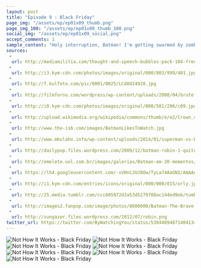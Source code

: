 ```yaml
---
layout: post
title: "Episode 9 : Black Friday"
page_img: "/assets/ep/ep01x09_thumb.png"
page_img_100: "/assets/ep/ep01x09_thumb_100.png"
social_img: "/assets/ep/ep01x09_social.png"
accept_comments: 1
sample_content: "Holy interruption, Batman! I'm getting swarmed by zombies!"
sources: 
 - 
  url: http://mediamilitia.com/thought-and-speech-bubbles-pack-104-free-vectors-and-images/
 -
  url: http://i3.kym-cdn.com/photos/images/original/000/803/999/401.jpg
 - 
  url: http://f.kulfoto.com/pic/0001/0025/LCd8d24928.jpg
 - 
  url: http://filmforno.com/wordpress/wp-content/uploads/2008/04/bruteforce3.jpg
 - 
  url: http://i0.kym-cdn.com/photos/images/original/000/581/296/c09.jpg
 - 
  url: http://upload.wikimedia.org/wikipedia/commons/thumb/e/e2/Crown_of_Orl%C3%A9ans.svg/363px-Crown_of_Orl%C3%A9ans.svg.png
 - 
  url: http://www.the-isb.com/images/BatmanLikesToWatch.jpg
 - 
  url: http://www.mbulaho.info/wp-content/uploads/2014/01/superman-vs-batman-movie-6yufcdiz.jpg
 - 
  url: http://dailypop.files.wordpress.com/2009/12/batman-robin-1-quitely.jpg
 - 
  url: http://omelete.uol.com.br/images/galerias/Batman-em-20-momentos/Batman-por-Marshall-Rogers.jpg
 - 
  url: https://lh4.googleusercontent.com/-vVHnCJUJ8Ow/TyLa74AaGNI/AAAAAAAAIis/bZZwNfG82ko/Batman%252520%2525281%252529.jpg
 - 
  url: http://i1.kym-cdn.com/entries/icons/original/000/000/015/orly.jpg
 - 
  url: http://25.media.tumblr.com/ccc605972d3a53d5279708ac144ed9eb/tumblr_mltc0eJQiZ1qc8xtpo1_500.gif
 - 
  url: http://images2.fanpop.com/image/photos/8600000/Batman-The-Brave-and-the-Bold-batman-8650159-1280-1024.png
 - 
  url: http://sungazer.files.wordpress.com/2012/07/robin.png
twitter_url: https://twitter.com/ByWatchingYou/status/538448948714041345
---
```



<div style="margin-left: auto; margin-right: auto; width: 600px;">
  <img src="/assets/ep/ep01x09_01.png" alt="Not How It Works - Black Friday" />
  <img src="/assets/ep/ep01x09_02.png" alt="Not How It Works - Black Friday" />
  <img src="/assets/ep/ep01x09_03.png" alt="Not How It Works - Black Friday" />
  <img src="/assets/ep/ep01x09_04.png" alt="Not How It Works - Black Friday" />
  <img src="/assets/ep/ep01x09_05.png" alt="Not How It Works - Black Friday" />
  <img src="/assets/ep/ep01x09_06.png" alt="Not How It Works - Black Friday" />
  <img src="/assets/ep/ep01x09_07.png" alt="Not How It Works - Black Friday" />
</div>

<div style="display: none">
  Script:

</div>